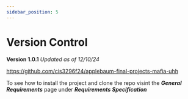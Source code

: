 ```yaml
---
sidebar_position: 5
---
```


# Version Control

**Version 1.0.1**
*Updated as of 12/10/24*

https://github.com/cis3296f24/applebaum-final-projects-mafia-uhh

To see how to install the project and clone the repo visint the ***General Requirements*** page under ***Requirements Specification***